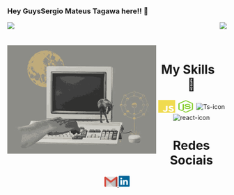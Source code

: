 ### Hey GuysSergio Mateus Tagawa here!! 👑

<div>
<img  height="180em" src="https://github-readme-stats.vercel.app/api?username=SergioTagawa&show_icons=true&theme=midnight-purple&include_all_commits=true&count_private=true"/>
<img align="right" height="100em" src="https://github-readme-stats.vercel.app/api/top-langs/?username=SergioTagawa&layout=compact&langs_count=16&theme=midnight-purple"/>
</div>
<br>

<div  align="center"> 
  <div style="display: inline_block"><br>
    <img align="left" height="250" alt="coding-time" src="elbformat-coding.gif">
    <h1 align="center">My Skills 🧠</h1>
    <img align="center" height="30" width="40" alt="js-icon"  src="https://raw.githubusercontent.com/devicons/devicon/master/icons/javascript/javascript-plain.svg">
    <img align="center" height="30" width="40" alt="nodejs-icon" src="https://raw.githubusercontent.com/devicons/devicon/master/icons/nodejs/nodejs-original.svg">
    <img align="center" height="30" width="40" alt="Ts-icon" src="https://cdn.jsdelivr.net/gh/devicons/devicon/icons/typescript/typescript-original.svg">
    <img align="center" height="30" width="40" alt="react-icon" src="https://cdn.jsdelivr.net/gh/devicons/devicon/icons/react/react-original.svg">
       </div>
  
<h1 align="center">Redes Sociais</h1>
    <a href = "mailto: sergino.tagawa@gmail.com">
      <img width="30" src="gmail.svg">
    </a>
    <a href = "https://www.linkedin.com/in/s%C3%A9rgio-mateus-massaity-tagawa-212b79208/">
      <img width="25" src="linkedin.svg">
    </a>
